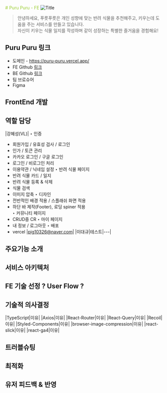 <span style="color:yellowgreen"># Puru Puru - FE</span>
![Title](https://github.com/puru-puru/puru-puru-FE/assets/105138020/bd9ef7a4-60b7-48a8-b303-3b9fb2777c9f)
> 안녕하세요, 푸릇푸릇은 개인 성향에 맞는 반려 식물을 추천해주고, 키우는데 도움을 주는 서비스를 만들고 있습니다.  
> 자신이 키우는 식물 일지를 작성하며 같이 성장하는 특별한 즐거움을 경험해요!

## Puru Puru 링크
- 도메인 - https://puru-puru.vercel.app/
- FE Github [링크]([FE_Github_URL](https://github.com/puru-puru/puru-puru-FE.git))
- BE Github [링크]([BE_Github_URL](https://github.com/puru-puru/puru-puru-BE.git))
- 팀 브로슈어
- Figma

## FrontEnd 개발

## 역할 담당
|강혜성(VL)|
‣ 인증
 - 회원가입 / 유효성 검사 / 로그인
 - 인가 / 토큰 관리
 - 카카오 로그인 / 구글 로그인
 - 로그인 / 비로그인 처리
 - 이용약관 / 닉네임 설정
‣ 반려 식물 페이지
 - 반려 식물 카드 / 일지
 - 반려 식물 등록 & 삭제
 - 식물 검색
 - 이미지 압축
‣ 디자인
 - 전반적인 배경 적용 / 스플래쉬 화면 적용
 - 하단 바 제작(Footer), 로딩 spiner 적용  
‣ 커뮤니티 페이지
 - CRUD중 CR
‣ 마이 페이지
 - 내 정보 / 로그아웃
‣ 배포
 - vercel
|pig10326@naver.com|
|이대규|테스트|---|

## 주요기능 소개

## 서비스 아키텍처

## FE 기술 선정 ? User Flow ?

## 기술적 의사결정
|TypeScript|이유|
|Axios|이유|
|React-Router|이유|
|React-Query|이유|
|Recoil|이유|
|Styled-Components|이유|
|browser-image-compression|이유|
|react-slick|이유|
|react-ga4|이유|
## 트러블슈팅

## 최적화

## 유저 피드백 & 반영

